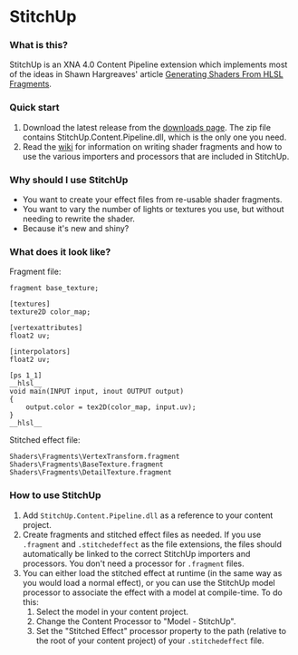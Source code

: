 # StitchUp

### What is this?

StitchUp is an XNA 4.0 Content Pipeline extension which implements most of the ideas in Shawn Hargreaves' article
[Generating Shaders From HLSL Fragments](http://www.talula.demon.co.uk/hlsl_fragments/hlsl_fragments.html).

### Quick start

1. Download the latest release from the [downloads page](http://github.com/roastedamoeba/stitchup/downloads).
   The zip file contains StitchUp.Content.Pipeline.dll, which is the only one you need.
2. Read the [wiki](http://github.com/roastedamoeba/stitchup/wiki) for information on writing shader fragments
   and how to use the various importers and processors that are included in StitchUp.

### Why should I use StitchUp

* You want to create your effect files from re-usable shader fragments.
* You want to vary the number of lights or textures you use, but without needing to rewrite the shader.
* Because it's new and shiny?

### What does it look like?

Fragment file:

	fragment base_texture;
	
	[textures]
	texture2D color_map;
	
	[vertexattributes]
	float2 uv;
	
	[interpolators]
	float2 uv;
	
	[ps 1_1]
	__hlsl__
	void main(INPUT input, inout OUTPUT output)
	{
		output.color = tex2D(color_map, input.uv);
	}
	__hlsl__

Stitched effect file:

	Shaders\Fragments\VertexTransform.fragment
	Shaders\Fragments\BaseTexture.fragment
	Shaders\Fragments\DetailTexture.fragment

### How to use StitchUp

1. Add `StitchUp.Content.Pipeline.dll` as a reference to your content project.
2. Create fragments and stitched effect files as needed. If you use `.fragment` and `.stitchedeffect`
   as the file extensions, the files should automatically be linked to the correct StitchUp
   importers and processors. You don't need a processor for `.fragment` files.
3. You can either load the stitched effect at runtime (in the same way as you would load a normal effect),
   or you can use the StitchUp model processor to associate the effect with a model at compile-time.
   To do this:
   1. Select the model in your content project.
   2. Change the Content Processor to "Model - StitchUp".
   3. Set the "Stitched Effect" processor property to the path (relative to the root of your content
      project) of your `.stitchedeffect` file.